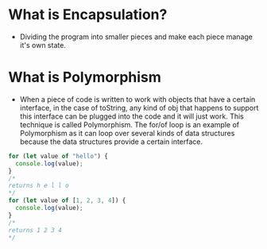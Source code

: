 # What is Encapsulation?

- Dividing the program into smaller pieces and make each piece manage it's own state.

# What is Polymorphism

- When a piece of code is written to work with objects that have a certain interface, in the case of toString, any kind of obj that happens to support this interface can be plugged into the code and it will just work. This technique is called Polymorphism. The for/of loop is an example of Polymorphism as it can loop over several kinds of data structures because the data structures provide a certain interface.

```javascript
for (let value of "hello") {
  console.log(value);
}
/*
returns h e l l o
*/
for (let value of [1, 2, 3, 4]) {
  console.log(value);
}
/*
returns 1 2 3 4
*/
```
